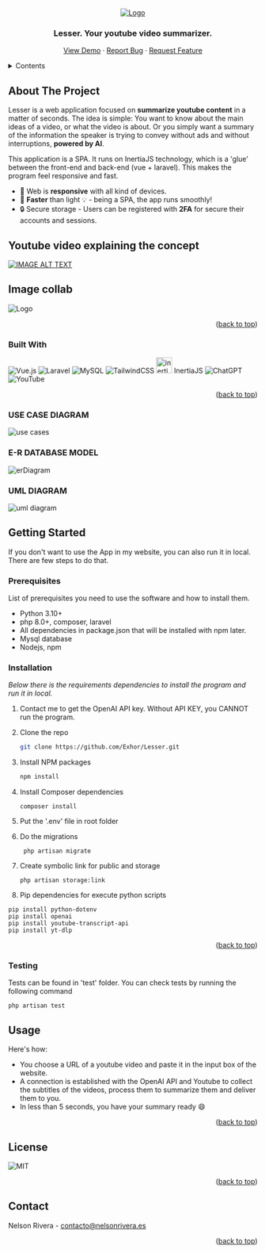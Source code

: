 <a name="readme-top"></a>

<!-- PROJECT LOGO -->
<br />
<div align="center">
  <a href="https://www.nelsonrivera.es/">
    <img src="https://i.imgur.com/vqq17xp.png" alt="Logo">
  </a>
  <h3 align="center">Lesser. Your youtube video summarizer.</h3>

  <p align="center">
    <a href="https://www.nelsonrivera.es/">View Demo</a>
    ·
    <a href="https://github.com/Exhore/Lesser/issues/new?labels=bug&template=bug-report---.md">Report Bug</a>
    ·
    <a href="https://github.com/Exhore/Lesser/issues/new?labels=enhancement&template=feature-request---.md">Request Feature</a>
  </p>
</div>

<!-- TABLE OF CONTENTS -->
<details>
  <summary>Contents</summary>
  <ol>
    <li>
      <a href="#about-the-project">About The Project</a>
      <ul>
        <li><a href="#built-with">Built With</a></li>
      </ul>
    </li>
    <li>
      <a href="#getting-started">Getting Started</a>
      <ul>
        <li><a href="#prerequisites">Prerequisites</a></li>
        <li><a href="#installation">Installation</a></li>
      </ul>
    </li>
    <li><a href="#usage">Usage</a></li>
    <li><a href="#license">License</a></li>
    <li><a href="#contact">Contact</a></li>
  </ol>
</details>

<!-- ABOUT THE PROJECT -->

## About The Project

Lesser is a web application focused on <b>summarize youtube content</b> in a matter of seconds. The idea is simple: You want to know about the main ideas of a video, or what the video is about. Or you simply want a summary of the information the speaker is trying to convey without ads and without interruptions, <b>powered by AI</b>.

This application is a SPA. It runs on InertiaJS technology, which is a 'glue' between the front-end and back-end (vue + laravel). This makes the program feel responsive and fast.

-   📱 Web is <b>responsive</b> with all kind of devices.
-   🏃 <b>Faster</b> than light 💡 - being a SPA, the app runs smoothly!
-   🔒 Secure storage - Users can be registered with <b>2FA</b> for secure their accounts and sessions.


## Youtube video explaining the concept
[![IMAGE ALT TEXT](http://img.youtube.com/vi/FrZC6QzUGxM/0.jpg)](http://www.youtube.com/watch?v=FrZC6QzUGxM "Lesser in action")
## Image collab
<img src="https://i.imgur.com/nMdncgW.png" alt="Logo">

<p align="right">(<a href="#readme-top">back to top</a>)</p>

### Built With

![Vue.js](https://img.shields.io/badge/vuejs-%2335495e.svg?style=for-the-badge&logo=vuedotjs&logoColor=%234FC08D)
![Laravel](https://img.shields.io/badge/laravel-%23FF2D20.svg?style=for-the-badge&logo=laravel&logoColor=white)
![MySQL](https://img.shields.io/badge/mysql-4479A1.svg?style=for-the-badge&logo=mysql&logoColor=white)
![TailwindCSS](https://img.shields.io/badge/tailwindcss-%2338B2AC.svg?style=for-the-badge&logo=tailwind-css&logoColor=white)
<img src="https://avatars.githubusercontent.com/u/47703742?s=280&v=4" alt="inertia" width=32px height=32px>
InertiaJS
![ChatGPT](https://img.shields.io/badge/chatGPT-74aa9c?style=for-the-badge&logo=openai&logoColor=white)
![YouTube](https://img.shields.io/badge/YouTube-%23FF0000.svg?style=for-the-badge&logo=YouTube&logoColor=white)

<p align="right">(<a href="#readme-top">back to top</a>)</p>

### USE CASE DIAGRAM

<img src="https://i.imgur.com/fClc6QN.png" alt="use cases">


### E-R DATABASE MODEL
<img src="https://i.imgur.com/hWPyeMq.png" alt="erDiagram">

### UML DIAGRAM

<img src="https://i.imgur.com/SOMgxG0.png" alt="uml diagram">

## Getting Started

If you don't want to use the App in my website, you can also run it in local. There are few steps to do that.

### Prerequisites

List of prerequisites you need to use the software and how to install them.

- Python 3.10+
-   php 8.0+, composer, laravel
-   All dependencies in package.json that will be installed with npm later.
-   Mysql database
-   Nodejs, npm

### Installation

_Below there is the requirements dependencies to install the program and run it in local._

1. Contact me to get the OpenAI API key. Without API KEY, you CANNOT run the program.
2. Clone the repo
    ```sh
    git clone https://github.com/Exhor/Lesser.git
    ```
3. Install NPM packages
    ```sh
    npm install
    ```
4. Install Composer dependencies

   ``` composer install ```


6. Put the '.env' file in root folder

7. Do the migrations

   ```
    php artisan migrate
   ```

9. Create symbolic link for public and storage
   ```
   php artisan storage:link
    ```
10. Pip dependencies for execute python scripts

```
pip install python-dotenv
pip install openai
pip install youtube-transcript-api
pip install yt-dlp
```

<p align="right">(<a href="#readme-top">back to top</a>)</p>

### Testing

Tests can be found in 'test' folder. You can check tests by running the following command

``` 
php artisan test 
```

## Usage

Here's how:

-   You choose a URL of a youtube video and paste it in the input box of the website.
-   A connection is established with the OpenAI API and Youtube to collect the subtitles of the videos, process them to summarize them and deliver them to you.
-   In less than 5 seconds, you have your summary ready :smile:

<p align="right">(<a href="#readme-top">back to top</a>)</p>

<!-- LICENSE -->

## License

![MIT](https://img.shields.io/badge/license-MIT-blue)

<p align="right">(<a href="#readme-top">back to top</a>)</p>

<!-- CONTACT -->

## Contact

Nelson Rivera - contacto@nelsonrivera.es


<p align="right">(<a href="#readme-top">back to top</a>)</p>

[issues-shield]: https://img.shields.io/github/issues/othneildrew/Best-README-Template.svg?style=for-the-badge
[issues-url]: https://www.nelsonrivera.es//issues

